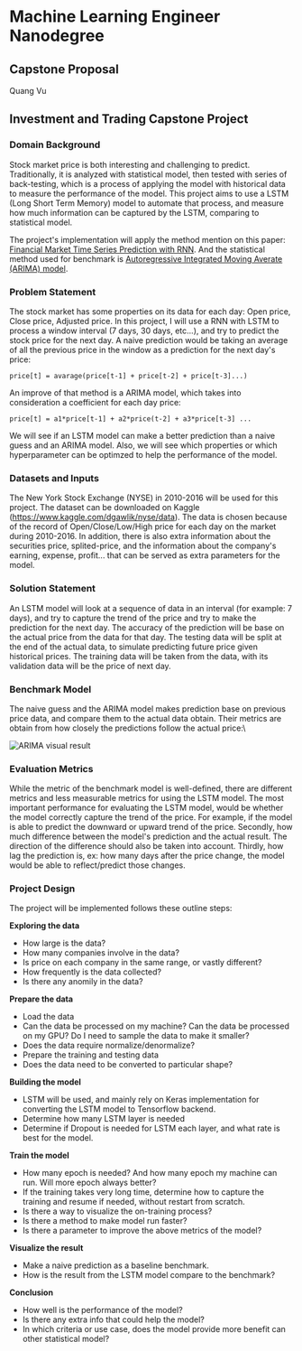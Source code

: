 # Machine Learning Engineer Nanodegree
## Capstone Proposal
Quang Vu

## Investment and Trading Capstone Project

### Domain Background

Stock market price is both interesting and challenging to predict. Traditionally, it is analyzed with statistical model, then tested with series of back-testing, which is a process of applying the model with historical data to measure the performance of the model. This project aims to use a LSTM (Long Short Term Memory) model to automate that process, and measure how much information can be captured by the LSTM, comparing to statistical model.

The project's implementation will apply the method mention on this paper: [Financial Market Time Series Prediction with RNN](http://cs229.stanford.edu/proj2012/BernalFokPidaparthi-FinancialMarketTimeSeriesPredictionwithRecurrentNeural.pdf). And the statistical method used for benchmark is [Autoregressive Integrated Moving Averate (ARIMA) model](https://www.r-bloggers.com/forecasting-stock-returns-using-arima-model/).


### Problem Statement

The stock market has some properties on its data for each day: Open price, Close price, Adjusted price. In this project, I will use a RNN with LSTM to process a window interval (7 days, 30 days, etc...), and try to predict the stock price for the next day. A naive prediction would be taking an average of all the previous price in the window as a prediction for the next day's price:

```
price[t] = avarage(price[t-1] + price[t-2] + price[t-3]...)
```

An improve of that method is a ARIMA model, which takes into consideration a coefficient for each day price:
```
price[t] = a1*price[t-1] + a2*price(t-2] + a3*price[t-3] ...
```

We will see if an LSTM model can make a better prediction than a naive guess and an ARIMA model. Also, we will see which properties or which hyperparameter can be optimzed to help the performance of the model.

### Datasets and Inputs

The New York Stock Exchange (NYSE) in 2010-2016 will be used for this project. The dataset can be downloaded on Kaggle (https://www.kaggle.com/dgawlik/nyse/data). The data is chosen because of the record of Open/Close/Low/High price for each day on the market during 2010-2016. In addition, there is also extra information about the securities price, splited-price, and the information about the company's earning, expense, profit... that can be served as extra parameters for the model.

### Solution Statement

An LSTM model will look at a sequence of data in an interval (for example: 7 days), and try to capture the trend of the price and try to make the prediction for the next day. The accuracy of the prediction will be base on the actual price from the data for that day. The testing data will be split at the end of the actual data, to simulate predicting future price given historical prices. The training data will be taken from the data, with its validation data will be the price of next day.

### Benchmark Model

The naive guess and the ARIMA model makes prediction base on previous price data, and compare them to the actual data obtain. Their metrics are obtain from how closely the predictions follow the actual price:\

![ARIMA visual result](https://i2.wp.com/www.quantinsti.com/wp-content/uploads/2017/03/Actual-Vs-Forecasted-Returns.png)


### Evaluation Metrics

While the metric of the benchmark model is well-defined, there are different metrics and less measurable metrics for using the LSTM model. The most important performance for evaluating the LSTM model, would be whether the model correctly capture the trend of the price. For example, if the model is able to predict the downward or upward trend of the price. Secondly, how much difference between the model's prediction and the actual result. The direction of the difference should also be taken into account. Thirdly, how lag the prediction is, ex: how many days after the price change, the model would be able to reflect/predict those changes.

### Project Design

The project will be implemented follows these outline steps:

**Exploring the data**

- How large is the data?
- How many companies involve in the data?
- Is price on each company in the same range, or vastly different?
- How frequently is the data collected?
- Is there any anomily in the data?

**Prepare the data**

- Load the data
- Can the data be processed on my machine? Can the data be processed on my GPU? Do I need to sample the data to make it smaller?
- Does the data require normalize/denormalize?
- Prepare the training and testing data
- Does the data need to be converted to particular shape?

**Building the model**

- LSTM will be used, and mainly rely on Keras implementation for converting the LSTM model to Tensorflow backend.
- Determine how many LSTM layer is needed
- Determine if Dropout is needed for LSTM each layer, and what rate is best for the model.

**Train the model**

- How many epoch is needed? And how many epoch my machine can run. Will more epoch always better?
- If the training takes very long time, determine how to capture the training and resume if needed, without restart from scratch.
- Is there a way to visualize the on-training process?
- Is there a method to make model run faster?
- Is there a parameter to improve the above metrics of the model?

**Visualize the result**

- Make a naive prediction as a baseline benchmark.
- How is the result from the LSTM model compare to the benchmark?

**Conclusion**

- How well is the performance of the model?
- Is there any extra info that could help the model?
- In which criteria or use case, does the model provide more benefit can other statistical model?

